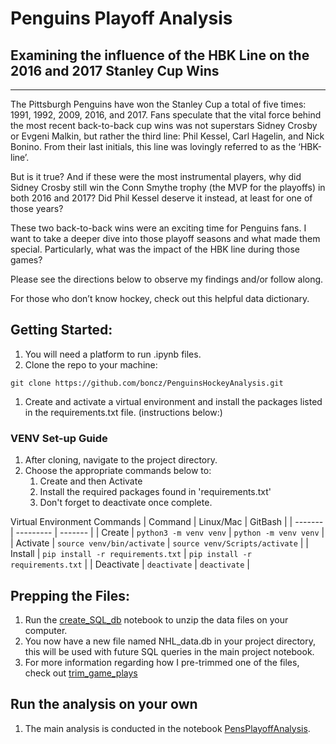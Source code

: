 # Penguins Playoff Analysis
## Examining the influence of the HBK Line on the 2016 and 2017 Stanley Cup Wins
---
The Pittsburgh Penguins have won the Stanley Cup a total of five times: 1991, 1992, 2009, 2016, and 2017. Fans speculate that the vital force behind the most recent back-to-back cup wins was not superstars Sidney Crosby or Evgeni Malkin, but rather the third line: Phil Kessel, Carl Hagelin, and Nick Bonino. From their last initials, this line was lovingly referred to as the ‘HBK-line’.

But is it true? And if these were the most instrumental players, why did Sidney Crosby still win the Conn Smythe trophy (the MVP for the playoffs) in both 2016 and 2017? Did Phil Kessel deserve it instead, at least for one of those years?

These two back-to-back wins were an exciting time for Penguins fans. I want to take a deeper dive into those playoff seasons and what made them special. Particularly, what was the impact of the HBK line during those games? 

Please see the directions below to observe my findings and/or follow along. 

For those who don’t know hockey, check out this helpful data dictionary. 


## Getting Started:

1. You will need a platform to run .ipynb files.
1. Clone the repo to your machine:

`git clone https://github.com/boncz/PenguinsHockeyAnalysis.git`

1. Create and activate a virtual environment and install the packages listed in the 
requirements.txt file. (instructions below:)

###  VENV Set-up Guide

1. After cloning, navigate to the project directory.
1. Choose the appropriate commands below to: 
    1. Create and then Activate
    1. Install the required packages found in 'requirements.txt'
    1. Don't forget to deactivate once complete.

Virtual Environment Commands
| Command | Linux/Mac | GitBash |
| ------- | --------- | ------- |
| Create | `python3 -m venv venv` | `python -m venv venv` |
| Activate | `source venv/bin/activate` | `source venv/Scripts/activate` |
| Install | `pip install -r requirements.txt` | `pip install -r requirements.txt` |
| Deactivate | `deactivate` | `deactivate` | 

## Prepping the Files:

1. Run the [create_SQL_db](/create_sql_db.ipynb) notebook to unzip the data files on your computer. 
1. You now have a new file named NHL_data.db in your project directory, this will be used with future SQL queries in the main project notebook.
1. For more information regarding how I pre-trimmed one of the files, check out [trim_game_plays](https://github.com/boncz/PenguinsHockeyAnalysis/blob/main/trim_game_plays.ipynb)

## Run the analysis on your own

1. The main analysis is conducted in the notebook [PensPlayoffAnalysis](https://github.com/boncz/PenguinsHockeyAnalysis/blob/main/PensPlayoffAnalysis.ipynb). 






